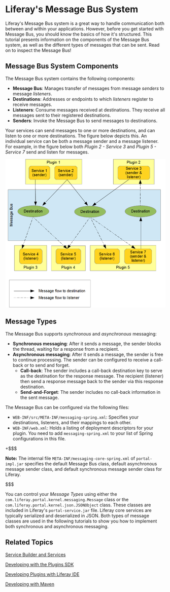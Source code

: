 # Liferay's Message Bus System [](id=liferays-message-bus-system)

Liferay's Message Bus system is a great way to handle communication both
between and within your applications. However, before you get started with
Message Bus, you should know the basics of how it's structured. This tutorial
presents information on the components of the Message Bus system, as well as the
different types of messages that can be sent. Read on to inspect the Message
Bus! 

## Message Bus System Components [](id=message-bus-system-components)

The Message Bus system contains the following components: 

- **Message Bus**: Manages transfer of messages from message *senders* to
  message *listeners*. 
- **Destinations**: Addresses or endpoints to which *listeners* register to
  receive messages. 
- **Listeners**: Consume messages received at destinations. They receive all
  messages sent to their registered destinations. 
- **Senders**: Invoke the Message Bus to send messages to destinations. 

Your services can send messages to one or more destinations, and can listen
to one or more destinations. The figure below depicts this. An individual
service can be both a message sender and a message listener. For example, in the
figure below both *Plugin 2 - Service 3* and *Plugin 5 - Service 7* send and
listen for messages. 

<!-- We need to redo this diagram and example. We should avoid examples that
contain names like Plugin 1 Service 3, etc. It should be something like "plugin
Oliver with service Dabney send and listen for messages from plugin Melissa with
service Jane." These names are easier to follow than numbered names. -Rich -->

![Figure 1: Example, Message Bus system](../../images/msg-bus-system.png)

## Message Types [](id=message-types)

The Message Bus supports *synchronous* and *asynchronous* messaging: 

- **Synchronous messaging**: After it sends a message, the sender blocks the 
  thread, waiting for a response from a recipient. 
- **Asynchronous messaging**: After it sends a message, the sender is free to
  continue processing. The sender can be configured to receive a call-back or 
  to send and forget. 
    - **Call-back**: The sender includes a call-back destination key to serve as 
      the destination for the response message. The recipient (listener) then
      send a response message back to the sender via this response destination. 
    - **Send-and-Forget**: The sender includes no call-back information in the
      sent message. 

The Message Bus can be configured via the following files: 

- `WEB-INF/src/META-INF/messaging-spring.xml`: Specifies your destinations,
  listeners, and their mappings to each other. 
- `WEB-INF/web.xml`: Holds a listing of deployment descriptors for your plugin.
  You need to add `messaging-spring.xml` to your list of Spring configurations
  in this file. 

+$$$

**Note:** The internal file `META-INF/messaging-core-spring.xml` of 
`portal-impl.jar` specifies the default Message Bus class, default asynchronous 
message sender class, and default synchronous message sender class for Liferay. 

$$$

You can control your *Message Types* using either the
`com.liferay.portal.kernel.messaging.Message` class or the
`com.liferay.portal.kernel.json.JSONObject` class. These classes are included in
Liferay's `portal-service.jar` file. Liferay core services are typically
serialized and deserialized in JSON. Both types of message classes are used in
the following tutorials to show you how to implement both synchronous and
asynchronous messaging. 

## Related Topics [](id=related-topics)

[Service Builder and Services](/tutorials/-/knowledge_base/6-2/service-builder)

[Developing with the Plugins SDK](/tutorials/-/knowledge_base/6-2/plugins-sdk)

[Developing Plugins with Liferay IDE](/tutorials/-/knowledge_base/6-2/liferay-ide)

[Developing with Maven](/tutorials/-/knowledge_base/6-2/maven)
